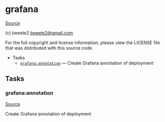 <!-- DO NOT EDIT THIS FILE! -->
<!-- Instead edit contrib/grafana.php -->
<!-- Then run bin/docgen -->

# grafana

[Source](contrib/grafana.php)

(c) beeete2 <beeete2@gmail.com>

For the full copyright and license information, please view the LICENSE
file that was distributed with this source code.


* Tasks
  * [`grafana:annotation`](#grafana:annotation) — Create Grafana annotation of deployment


## Tasks
### grafana:annotation
[Source](contrib/grafana.php#L14)

Create Grafana annotation of deployment



